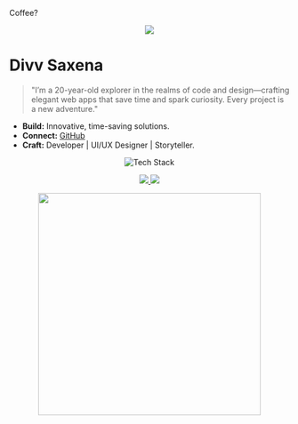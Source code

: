 
Coffee?
<p align="center">
  <img src="https://media3.giphy.com/media/v1.Y2lkPTc5MGI3NjExamlteGJwemVrM3pqZzVjaXhhN2lxeGppbjhlZ2Q1cHc4MGZ4aWg1dCZlcD12MV9pbnRlcm5hbF9naWZfYnlfaWQmY3Q9Zw/A5ffIYwJoEpVcMOYiO/giphy.gif" />
</p>

# Divv Saxena

> "I’m a 20-year-old explorer in the realms of code and design—crafting elegant web apps that save time and spark curiosity. Every project is a new adventure."

- **Build:** Innovative, time-saving solutions.
- **Connect:** [GitHub](https://github.com/DivvSaxena)
- **Craft:** Developer | UI/UX Designer | Storyteller.

  

<p align="center">
  <img src="https://skillicons.dev/icons?i=react,js,html,css,figma,nodejs,mongodb,git,tailwind,vscode&theme=dark" alt="Tech Stack" />
</p>



 <p align="center">
  <a href="https://github.com/DivvSaxena">
    <img src="https://img.shields.io/badge/GitHub-000000?style=for-the-badge&logo=github&logoColor=white">
  </a>
  <a href="mailto:saxenadivv@gmail.com">
    <img src="https://img.shields.io/badge/Email-D14836?style=for-the-badge&logo=gmail&logoColor=white">
  </a>
</p>

<p align="center">
  <img src="https://github-readme-stats.vercel.app/api?username=DivvSaxena&show_icons=true&theme=radical" width="400px">
</p>
